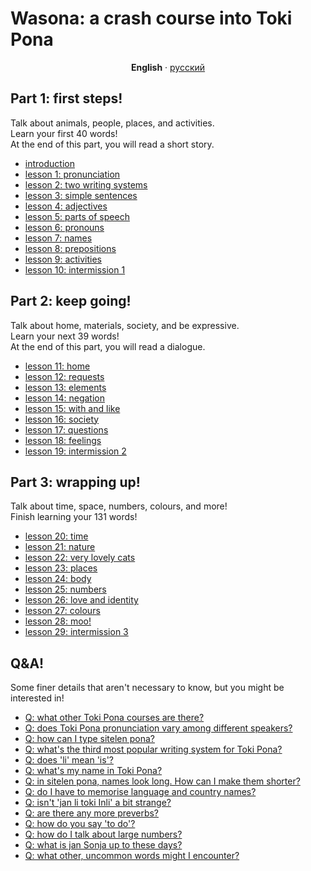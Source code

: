 ---
---
# Wasona: a crash course into Toki Pona

<center>

**English** · [русский](ru)

</center>

## Part 1: first steps!

Talk about animals, people, places, and activities.  
Learn your first 40 words!  
At the end of this part, you will read a short story.

* [introduction](en/00)
* [lesson 1: pronunciation](en/01)
* [lesson 2: two writing systems](en/02)
* [lesson 3: simple sentences](en/03)
* [lesson 4: adjectives](en/04)
* [lesson 5: parts of speech](en/05)
* [lesson 6: pronouns](en/06)
* [lesson 7: names](en/07)
* [lesson 8: prepositions](en/08)
* [lesson 9: activities](en/09)
* [lesson 10: intermission 1](en/10)

## Part 2: keep going!

Talk about home, materials, society, and be expressive.  
Learn your next 39 words!  
At the end of this part, you will read a dialogue.

* [lesson 11: home](en/11)
* [lesson 12: requests](en/12)
* [lesson 13: elements](en/13)
* [lesson 14: negation](en/14)
* [lesson 15: with and like](en/15)
* [lesson 16: society](en/16)
* [lesson 17: questions](en/17)
* [lesson 18: feelings](en/18)
* [lesson 19: intermission 2](en/19)

## Part 3: wrapping up!

Talk about time, space, numbers, colours, and more!  
Finish learning your 131 words!

* [lesson 20: time](en/20)
* [lesson 21: nature](en/21)
* [lesson 22: very lovely cats](en/22)
* [lesson 23: places](en/23)
* [lesson 24: body](en/24)
* [lesson 25: numbers](en/25)
* [lesson 26: love and identity](en/26)
* [lesson 27: colours](en/27)
* [lesson 28: moo!](en/28)
* [lesson 29: intermission 3](en/29)

## Q&A!

Some finer details that aren't necessary to know, but you might be interested in!

* [Q: what other Toki Pona courses are there?](en/other-courses)
* [Q: does Toki Pona pronunciation vary among different speakers?](en/sound-variation)
* [Q: how can I type sitelen pona?](en/fonts)
* [Q: what's the third most popular writing system for Toki Pona?](en/sitelen-sitelen)
* [Q: does 'li' mean 'is'?](en/li-and-is)
* [Q: what's my name in Toki Pona?](ru/make-a-name)
* [Q: in sitelen pona, names look long. How can I make them shorter?](ru/simpler-cartouches)
* [Q: do I have to memorise language and country names?](ru/languages-countries)
* [Q: isn't 'jan li toki Inli' a bit strange?](ru/named-verbs)
* [Q: are there any more preverbs?](ru/more-preverbs)
* [Q: how do you say 'to do'?](ru/doing)
* [Q: how do I talk about large numbers?](ru/large-numbers)
* [Q: what is jan Sonja up to these days?](ru/jan-sonja)
* [Q: what other, uncommon words might I encounter?](ru/uncommon-words)
